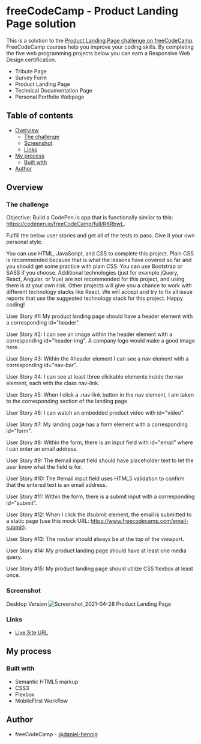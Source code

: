# freeCodeCamp - Product Landing Page solution

This is a solution to the [Product Landing Page challenge on freeCodeCamp](https://www.freecodecamp.org/learn/responsive-web-design/responsive-web-design-projects/build-a-product-landing-page). FreeCodeCamp courses help you improve your coding skills. By completing the five web programming projects below you can earn a Responsive Web Design certification.
- Tribute Page
- Survey Form
- Product Landing Page
- Technical Documentation Page
- Personal Portfolio Webpage

## Table of contents

- [Overview](#overview)
  - [The challenge](#the-challenge)
  - [Screenshot](#screenshot)
  - [Links](#links)
- [My process](#my-process)
  - [Built with](#built-with)
- [Author](#author)

## Overview

### The challenge

Objective: Build a CodePen.io app that is functionally similar to this: https://codepen.io/freeCodeCamp/full/RKRbwL.

Fulfill the below user stories and get all of the tests to pass. Give it your own personal style.

You can use HTML, JavaScript, and CSS to complete this project. Plain CSS is recommended because that is what the lessons have covered so far and you should get some practice with plain CSS. You can use Bootstrap or SASS if you choose. Additional technologies (just for example jQuery, React, Angular, or Vue) are not recommended for this project, and using them is at your own risk. Other projects will give you a chance to work with different technology stacks like React. We will accept and try to fix all issue reports that use the suggested technology stack for this project. Happy coding!

User Story #1: My product landing page should have a header element with a corresponding id="header".

User Story #2: I can see an image within the header element with a corresponding id="header-img". A company logo would make a good image here.

User Story #3: Within the #header element I can see a nav element with a corresponding id="nav-bar".

User Story #4: I can see at least three clickable elements inside the nav element, each with the class nav-link.

User Story #5: When I click a .nav-link button in the nav element, I am taken to the corresponding section of the landing page.

User Story #6: I can watch an embedded product video with id="video".

User Story #7: My landing page has a form element with a corresponding id="form".

User Story #8: Within the form, there is an input field with id="email" where I can enter an email address.

User Story #9: The #email input field should have placeholder text to let the user know what the field is for.

User Story #10: The #email input field uses HTML5 validation to confirm that the entered text is an email address.

User Story #11: Within the form, there is a submit input with a corresponding id="submit".

User Story #12: When I click the #submit element, the email is submitted to a static page (use this mock URL: https://www.freecodecamp.com/email-submit).

User Story #13: The navbar should always be at the top of the viewport.

User Story #14: My product landing page should have at least one media query.

User Story #15: My product landing page should utilize CSS flexbox at least once.

### Screenshot

Desktop Version
![Screenshot_2021-04-28 Product Landing Page](https://user-images.githubusercontent.com/78707309/116334220-bfebca00-a7cc-11eb-8012-97545d529df9.png)

### Links

- [Live Site URL](https://bontree-by-danielhennig.netlify.app/)

## My process

### Built with

- Semantic HTML5 markup
- CSS3
- Flexbox
- MobileFirst Workflow

## Author

- freeCodeCamp - [@daniel-hennig](https://www.freecodecamp.org/daniel-hennig)
